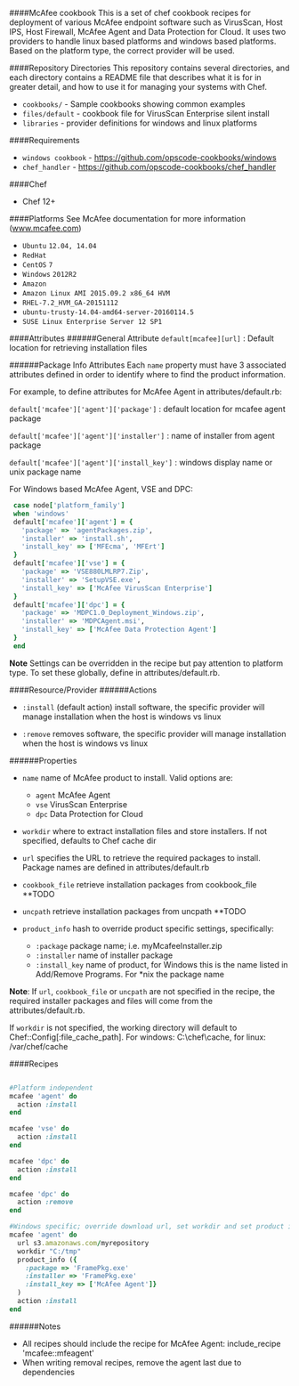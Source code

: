 ####McAfee cookbook
This is a set of chef cookbook recipes for deployment of various McAfee endpoint software such as VirusScan, Host IPS, Host Firewall, McAfee Agent and Data Protection for Cloud.
It uses two providers to handle linux based platforms and windows based platforms. Based on the platform type, the correct provider will be used.

####Repository Directories
This repository contains several directories, and each directory contains a README file that describes what it is for in greater detail, and how to use it for managing your systems with Chef.

* `cookbooks/` -  Sample cookbooks showing common examples
* `files/default` - cookbook file for VirusScan Enterprise silent install
* `libraries` - provider definitions for windows and linux platforms  

####Requirements
* `windows cookbook` - https://github.com/opscode-cookbooks/windows
* `chef_handler` - https://github.com/opscode-cookbooks/chef_handler

####Chef
* Chef 12+

####Platforms
See McAfee documentation for more information (www.mcafee.com)
* `Ubuntu` `12.04, 14.04` 
* `RedHat`
* `CentOS` `7`
* `Windows` `2012R2`
* `Amazon`
 * `Amazon Linux AMI 2015.09.2 x86_64 HVM`
 * `RHEL-7.2_HVM_GA-20151112`
 * `ubuntu-trusty-14.04-amd64-server-20160114.5`
 * `SUSE Linux Enterprise Server 12 SP1`

####Attributes
######General Attribute
`default[mcafee][url]` : Default location for retrieving installation files

######Package Info Attributes
Each `name` property must have 3 associated attributes defined in order to identify where to find the product information.

For example, to define attributes for McAfee Agent in attributes/default.rb: 

`default['mcafee']['agent']['package']`  : default location for mcafee agent package

`default['mcafee']['agent']['installer']`  : name of installer from agent package

`default['mcafee']['agent']['install_key']`  : windows display name or unix package name

For Windows based McAfee Agent, VSE and DPC:

```ruby
 case node['platform_family']
 when 'windows'
 default['mcafee']['agent'] = {
   'package' => 'agentPackages.zip',
   'installer' => 'install.sh',
   'install_key' => ['MFEcma', 'MFErt']
 }
 default['mcafee']['vse'] = {
   'package' => 'VSE880LMLRP7.Zip',
   'installer' => 'SetupVSE.exe',
   'install_key' => ['McAfee VirusScan Enterprise']
 }
 default['mcafee']['dpc'] = {
   'package' => 'MDPC1.0_Deployment_Windows.zip',
   'installer' => 'MDPCAgent.msi',
   'install_key' => ['McAfee Data Protection Agent']
 }
 end
```
**Note** Settings can be overridden in the recipe but pay attention to platform type. To set these globally, define in attributes/default.rb.

####Resource/Provider
######Actions
* `:install` (default action) install software, the specific provider will manage installation when the host is windows vs linux

* `:remove` removes software, the specific provider will manage installation when the host is windows vs linux

######Properties
* `name` name of McAfee product to install. Valid options are:
  * `agent` McAfee Agent
  * `vse`   VirusScan Enterprise
  * `dpc`   Data Protection for Cloud
  
* `workdir` where to extract installation files and store installers. If not specified, defaults to Chef cache dir

* `url` specifies the URL to retrieve the required packages to install. Package names are defined in attributes/default.rb

* `cookbook_file` retrieve installation packages from cookbook_file **TODO

* `uncpath` retrieve installation packages from uncpath **TODO

* `product_info` hash to override product specific settings, specifically:
  * `:package`  package name; i.e. myMcafeeInstaller.zip
  * `:installer`  name of installer package
  * `:install_key`  name of product, for Windows this is the name listed in Add/Remove Programs. For *nix the package name

**Note**: If `url`, `cookbook_file` or `uncpath` are not specified in the recipe, the required installer packages and files will come from the attributes/default.rb. 

If `workdir` is not specified, the working directory will default to Chef::Config[:file_cache_path]. For windows: C:\chef\cache, for linux: /var/chef/cache

####Recipes
```ruby

#Platform independent
mcafee 'agent' do
  action :install
end

mcafee 'vse' do
  action :install
end

mcafee 'dpc' do
  action :install
end

mcafee 'dpc' do
  action :remove
end

#Windows specific; override download url, set workdir and set product info
mcafee 'agent' do
  url s3.amazonaws.com/myrepository
  workdir "C:/tmp"
  product_info ({
    :package => 'FramePkg.exe'
    :installer => 'FramePkg.exe'
    :install_key => ['McAfee Agent']}
  )
  action :install
end
```

######Notes
* All recipes should include the recipe for McAfee Agent: include_recipe 'mcafee::mfeagent'
* When writing removal recipes, remove the agent last due to dependencies
